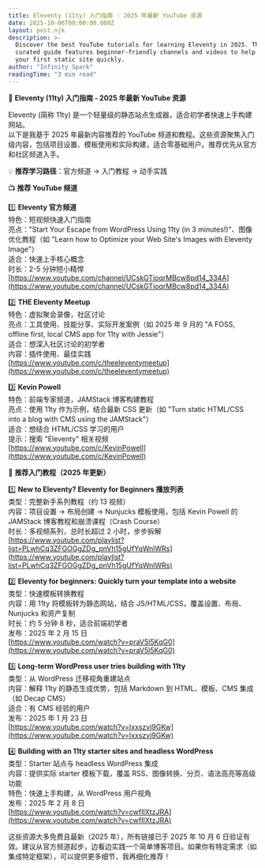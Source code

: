 ```yaml
---
title: Eleventy (11ty) 入门指南 - 2025 年最新 YouTube 资源
date: 2025-10-06T00:00:00.000Z
layout: post.njk
description: >-
  Discover the best YouTube tutorials for learning Eleventy in 2025. This
  curated guide features beginner-friendly channels and videos to help you build
  your first static site quickly.
author: "Infinity Spark"
readingTime: "3 min read"
---
```


🎯 **Eleventy (11ty) 入门指南 - 2025 年最新 YouTube 资源**

Eleventy (简称 11ty) 是一个轻量级的静态站点生成器，适合初学者快速上手构建网站。  
以下是我基于 2025 年最新内容推荐的 YouTube 频道和教程。这些资源聚焦入门级内容，包括项目设置、模板使用和实际构建，适合零基础用户。推荐优先从官方和社区频道入手。

💡 **推荐学习路径**：官方频道 → 入门教程 → 动手实践  

📺 **推荐 YouTube 频道**  

1️⃣ **Eleventy 官方频道**  
   特色：短视频快速入门指南  
   亮点："Start Your Escape from WordPress Using 11ty (in 3 minutes!)"、图像优化教程（如 "Learn how to Optimize your Web Site's Images with Eleventy Image"）  
   适合：快速上手核心概念  
   时长：2-5 分钟短小精悍  
   [https://www.youtube.com/channel/UCskGTioqrMBcw8pd14_334A](https://www.youtube.com/channel/UCskGTioqrMBcw8pd14_334A)  

2️⃣ **THE Eleventy Meetup**  
   特色：虚拟聚会录像，社区讨论  
   亮点：工具使用、技能分享、实际开发案例（如 2025 年 9 月的 "A FOSS, offline first, local CMS app for 11ty with Jessie"）  
   适合：想深入社区讨论的初学者  
   内容：插件使用、最佳实践  
   [https://www.youtube.com/c/theeleventymeetup](https://www.youtube.com/c/theeleventymeetup)  

3️⃣ **Kevin Powell**  
   特色：前端专家频道，JAMStack 博客构建教程  
   亮点：使用 11ty 作为示例，结合最新 CSS 更新（如 "Turn static HTML/CSS into a blog with CMS using the JAMStack"）  
   适合：想结合 HTML/CSS 学习的用户  
   提示：搜索 "Eleventy" 相关视频  
   [https://www.youtube.com/c/KevinPowell](https://www.youtube.com/c/KevinPowell)  

🚀 **推荐入门教程（2025 年更新）**  

1️⃣ **New to Eleventy? Eleventy for Beginners 播放列表**  
   类型：完整新手系列教程（约 13 视频）  
   内容：项目设置 → 布局创建 → Nunjucks 模板使用，包括 Kevin Powell 的 JAMStack 博客教程和崩溃课程（Crash Course）  
   时长：多视频系列，总时长超过 2 小时，步步拆解  
   [https://www.youtube.com/playlist?list=PLwhCq3ZFGOGgZDg_pnVh15gUfYqWnlWRs](https://www.youtube.com/playlist?list=PLwhCq3ZFGOGgZDg_pnVh15gUfYqWnlWRs)  

2️⃣ **Eleventy for beginners: Quickly turn your template into a website**  
   类型：快速模板转换教程  
   内容：用 11ty 将模板转为静态网站，结合 JS/HTML/CSS，覆盖设置、布局、Nunjucks 和资产复制  
   时长：约 5 分钟 8 秒，适合前端初学者  
   发布：2025 年 2 月 15 日  
   [https://www.youtube.com/watch?v=praV5l5KqG0](https://www.youtube.com/watch?v=praV5l5KqG0)  

3️⃣ **Long-term WordPress user tries building with 11ty**  
   类型：从 WordPress 迁移视角重建站点  
   内容：解释 11ty 的静态生成优势，包括 Markdown 到 HTML、模板、CMS 集成（如 Decap CMS）  
   适合：有 CMS 经验的用户  
   发布：2025 年 1 月 23 日  
   [https://www.youtube.com/watch?v=Ixxszvj9GKw](https://www.youtube.com/watch?v=Ixxszvj9GKw)  

4️⃣ **Building with an 11ty starter sites and headless WordPress**  
   类型：Starter 站点与 headless WordPress 集成  
   内容：提供实际 starter 模板下载，覆盖 RSS、图像转换、分页、语法高亮等高级功能  
   特色：快速上手构建，从 WordPress 用户视角  
   发布：2025 年 2 月 8 日  
   [https://www.youtube.com/watch?v=cwfIIXtzJRA](https://www.youtube.com/watch?v=cwfIIXtzJRA)  

这些资源大多免费且最新（2025 年），所有链接已于 2025 年 10 月 6 日验证有效。建议从官方频道起步，边看边实践一个简单博客项目。如果你有特定需求（如集成特定框架），可以提供更多细节，我再细化推荐！
